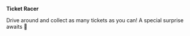 **Ticket Racer**


Drive around and collect as many tickets as you can! A special surprise awaits 👀

